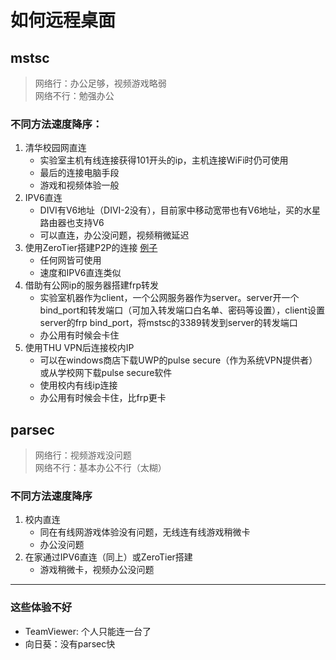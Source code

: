 # 如何远程桌面


## mstsc
> 网络行：办公足够，视频游戏略弱  
> 网络不行：勉强办公
### 不同方法速度降序：
1. 清华校园网直连
    - 实验室主机有线连接获得101开头的ip，主机连接WiFi时仍可使用
    - 最后的连接电脑手段
    - 游戏和视频体验一般
2. IPV6直连
    - DIVI有V6地址（DIVI-2没有），目前家中移动宽带也有V6地址，买的水星路由器也支持V6
    - 可以直连，办公没问题，视频稍微延迟
3. 使用ZeroTier搭建P2P的连接 [例子](http://einverne.github.io/post/2018/06/zerotier.html)
    - 任何网皆可使用
    - 速度和IPV6直连类似
4. 借助有公网ip的服务器搭建frp转发
    - 实验室机器作为client，一个公网服务器作为server。server开一个bind_port和转发端口（可加入转发端口白名单、密码等设置），client设置server的frp bind_port，将mstsc的3389转发到server的转发端口
    - 办公用有时候会卡住
5. 使用THU VPN后连接校内IP
    - 可以在windows商店下载UWP的pulse secure（作为系统VPN提供者）或从学校网下载pulse secure软件
    - 使用校内有线ip连接
    - 办公用有时候会卡住，比frp更卡
## parsec
> 网络行：视频游戏没问题  
> 网络不行：基本办公不行（太糊）
### 不同方法速度降序
1. 校内直连
    - 同在有线网游戏体验没有问题，无线连有线游戏稍微卡
    - 办公没问题
2. 在家通过IPV6直连（同上）或ZeroTier搭建
    - 游戏稍微卡，视频办公没问题
--- 
### 这些体验不好
- TeamViewer: 个人只能连一台了
- 向日葵：没有parsec快

